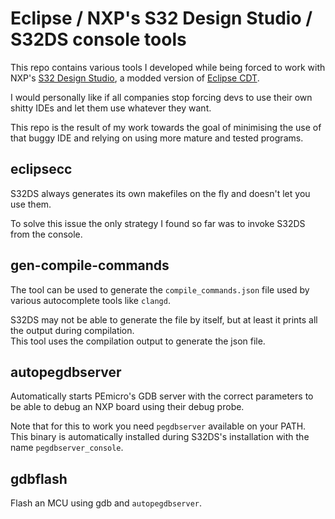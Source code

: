 Eclipse / NXP's S32 Design Studio / S32DS console tools
=======================================================

This repo contains various tools I developed while being forced to work with
NXP's [S32 Design Studio][1], a modded version of [Eclipse CDT][2].

I would personally like if all companies stop forcing devs to use their own
shitty IDEs and let them use whatever they want.

This repo is the result of my work towards the goal of minimising the use of
that buggy IDE and relying on using more mature and tested programs.

[1]: https://www.nxp.com/design/design-center/software/automotive-software-and-tools/s32-design-studio-ide:S32-DESIGN-STUDIO-IDE "NXP S32 Design Studio"
[2]: https://projects.eclipse.org/projects/tools.cdt "Eclipse CDT"

eclipsecc
---------

S32DS always generates its own makefiles on the fly and doesn't let you use
them.

To solve this issue the only strategy I found so far was to invoke S32DS from
the console.

gen-compile-commands
--------------------

The tool can be used to generate the `compile_commands.json` file used by
various autocomplete tools like `clangd`.

S32DS may not be able to generate the file by itself, but at least it prints all
the output during compilation.  
This tool uses the compilation output to generate the json file.

autopegdbserver
---------------

Automatically starts PEmicro's GDB server with the correct parameters to be able
to debug an NXP board using their debug probe.

Note that for this to work you need `pegdbserver` available on your PATH.
This binary is automatically installed during S32DS's installation with the name
`pegdbserver_console`.

gdbflash
--------

Flash an MCU using gdb and `autopegdbserver`.

<!--
vim: textwidth=80
--!>
